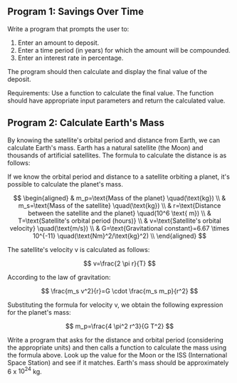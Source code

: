 ## Program 1: Savings Over Time

Write a program that prompts the user to:

1. Enter an amount to deposit.
2. Enter a time period (in years) for which the amount will be compounded.
3. Enter an interest rate in percentage.

The program should then calculate and display the final value of the deposit.

Requirements: Use a function to calculate the final value. The function should have appropriate input parameters and return the calculated value.

## Program 2: Calculate Earth's Mass

By knowing the satellite's orbital period and distance from Earth, we can calculate Earth's mass. Earth has a natural satellite (the Moon) and thousands of artificial satellites. The formula to calculate the distance is as follows:

If we know the orbital period and distance to a satellite orbiting a planet, it's possible to calculate the planet's mass.

$$
\begin{aligned}
& m_p=\text{Mass of the planet} \quad(\text{kg}) \\
& m_s=\text{Mass of the satellite} \quad(\text{kg}) \\
& r=\text{Distance between the satellite and the planet} \quad(10^6 \text{ m}) \\
& T=\text{Satellite's orbital period (hours)} \\
& v=\text{Satellite's orbital velocity} \quad(\text{m/s}) \\
& G=\text{Gravitational constant}=6.67 \times 10^{-11} \quad(\text{Nm}^2/\text{kg}^2) \\
\end{aligned}
$$

The satellite's velocity v is calculated as follows:

$$
v=\frac{2 \pi r}{T}
$$

According to the law of gravitation:

$$
\frac{m_s v^2}{r}=G \cdot \frac{m_s m_p}{r^2}
$$

Substituting the formula for velocity v, we obtain the following expression for the planet's mass:

$$
m_p=\frac{4 \pi^2 r^3}{G T^2}
$$

Write a program that asks for the distance and orbital period (considering the appropriate units) and then calls a function to calculate the mass using the formula above. Look up the value for the Moon or the ISS (International Space Station) and see if it matches.
Earth's mass should be approximately $6$ x $10^{24}$ kg.

